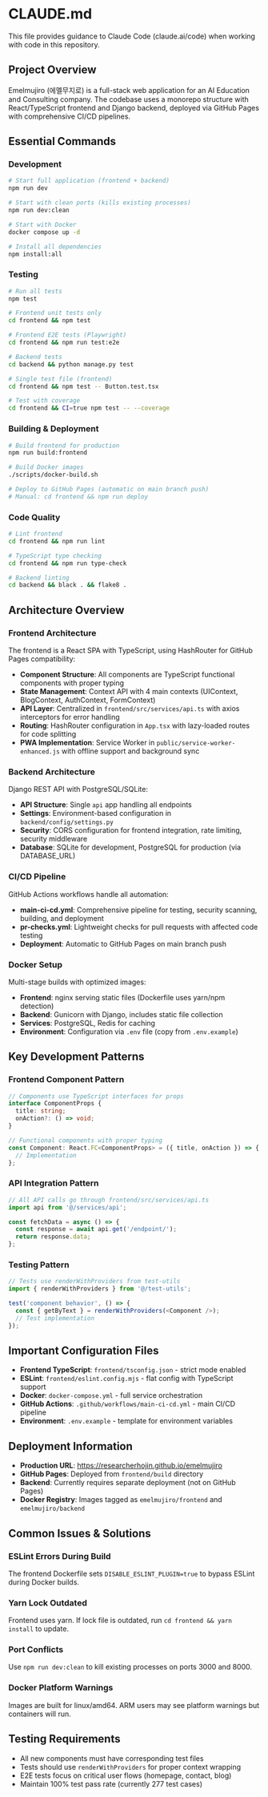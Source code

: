 # CLAUDE.md

This file provides guidance to Claude Code (claude.ai/code) when working with code in this repository.

## Project Overview

Emelmujiro (에멜무지로) is a full-stack web application for an AI Education and Consulting company. The codebase uses a monorepo structure with React/TypeScript frontend and Django backend, deployed via GitHub Pages with comprehensive CI/CD pipelines.

## Essential Commands

### Development

```bash
# Start full application (frontend + backend)
npm run dev

# Start with clean ports (kills existing processes)
npm run dev:clean

# Start with Docker
docker compose up -d

# Install all dependencies
npm install:all
```

### Testing

```bash
# Run all tests
npm test

# Frontend unit tests only
cd frontend && npm test

# Frontend E2E tests (Playwright)
cd frontend && npm run test:e2e

# Backend tests
cd backend && python manage.py test

# Single test file (frontend)
cd frontend && npm test -- Button.test.tsx

# Test with coverage
cd frontend && CI=true npm test -- --coverage
```

### Building & Deployment

```bash
# Build frontend for production
npm run build:frontend

# Build Docker images
./scripts/docker-build.sh

# Deploy to GitHub Pages (automatic on main branch push)
# Manual: cd frontend && npm run deploy
```

### Code Quality

```bash
# Lint frontend
cd frontend && npm run lint

# TypeScript type checking
cd frontend && npm run type-check

# Backend linting
cd backend && black . && flake8 .
```

## Architecture Overview

### Frontend Architecture

The frontend is a React SPA with TypeScript, using HashRouter for GitHub Pages compatibility:

- **Component Structure**: All components are TypeScript functional components with proper typing
- **State Management**: Context API with 4 main contexts (UIContext, BlogContext, AuthContext, FormContext)
- **API Layer**: Centralized in `frontend/src/services/api.ts` with axios interceptors for error handling
- **Routing**: HashRouter configuration in `App.tsx` with lazy-loaded routes for code splitting
- **PWA Implementation**: Service Worker in `public/service-worker-enhanced.js` with offline support and background sync

### Backend Architecture

Django REST API with PostgreSQL/SQLite:

- **API Structure**: Single `api` app handling all endpoints
- **Settings**: Environment-based configuration in `backend/config/settings.py`
- **Security**: CORS configuration for frontend integration, rate limiting, security middleware
- **Database**: SQLite for development, PostgreSQL for production (via DATABASE_URL)

### CI/CD Pipeline

GitHub Actions workflows handle all automation:

- **main-ci-cd.yml**: Comprehensive pipeline for testing, security scanning, building, and deployment
- **pr-checks.yml**: Lightweight checks for pull requests with affected code testing
- **Deployment**: Automatic to GitHub Pages on main branch push

### Docker Setup

Multi-stage builds with optimized images:

- **Frontend**: nginx serving static files (Dockerfile uses yarn/npm detection)
- **Backend**: Gunicorn with Django, includes static file collection
- **Services**: PostgreSQL, Redis for caching
- **Environment**: Configuration via `.env` file (copy from `.env.example`)

## Key Development Patterns

### Frontend Component Pattern

```typescript
// Components use TypeScript interfaces for props
interface ComponentProps {
  title: string;
  onAction?: () => void;
}

// Functional components with proper typing
const Component: React.FC<ComponentProps> = ({ title, onAction }) => {
  // Implementation
};
```

### API Integration Pattern

```typescript
// All API calls go through frontend/src/services/api.ts
import api from '@/services/api';

const fetchData = async () => {
  const response = await api.get('/endpoint/');
  return response.data;
};
```

### Testing Pattern

```typescript
// Tests use renderWithProviders from test-utils
import { renderWithProviders } from '@/test-utils';

test('component behavior', () => {
  const { getByText } = renderWithProviders(<Component />);
  // Test implementation
});
```

## Important Configuration Files

- **Frontend TypeScript**: `frontend/tsconfig.json` - strict mode enabled
- **ESLint**: `frontend/eslint.config.mjs` - flat config with TypeScript support
- **Docker**: `docker-compose.yml` - full service orchestration
- **GitHub Actions**: `.github/workflows/main-ci-cd.yml` - main CI/CD pipeline
- **Environment**: `.env.example` - template for environment variables

## Deployment Information

- **Production URL**: https://researcherhojin.github.io/emelmujiro
- **GitHub Pages**: Deployed from `frontend/build` directory
- **Backend**: Currently requires separate deployment (not on GitHub Pages)
- **Docker Registry**: Images tagged as `emelmujiro/frontend` and `emelmujiro/backend`

## Common Issues & Solutions

### ESLint Errors During Build

The frontend Dockerfile sets `DISABLE_ESLINT_PLUGIN=true` to bypass ESLint during Docker builds.

### Yarn Lock Outdated

Frontend uses yarn. If lock file is outdated, run `cd frontend && yarn install` to update.

### Port Conflicts

Use `npm run dev:clean` to kill existing processes on ports 3000 and 8000.

### Docker Platform Warnings

Images are built for linux/amd64. ARM users may see platform warnings but containers will run.

## Testing Requirements

- All new components must have corresponding test files
- Tests should use `renderWithProviders` for proper context wrapping
- E2E tests focus on critical user flows (homepage, contact, blog)
- Maintain 100% test pass rate (currently 277 test cases)
